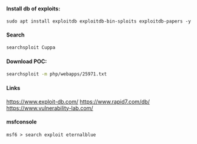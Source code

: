 #### Install db of exploits:
```shell
sudo apt install exploitdb exploitdb-bin-sploits exploitdb-papers -y
```
#### Search 
```bash
searchsploit Cuppa
```
#### Download POC:
```bash
searchsploit -m php/webapps/25971.txt
```
#### Links
https://www.exploit-db.com/
https://www.rapid7.com/db/
https://www.vulnerability-lab.com/
#### msfconsole
```msf
msf6 > search exploit eternalblue
```